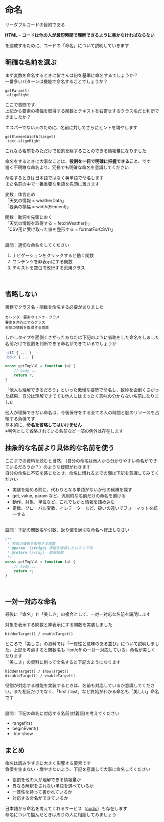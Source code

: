 # 命名
リーダブルコードの目的である

**HTML・コードは他の人が最短時間で理解できるように書かなければならない**

を達成するために、コードの「命名」について説明していきます


## 明確な名前を選ぶ
まず変数を命名するときに皆さんは何を基準に命名するでしょうか？<br>
一番多いパターンは機能で命名することでしょうか？

```
getParam(t)
.alignRight
```

ここで質問です<br>
上記から要素の横幅を取得する関数とテキストを右寄せするクラス名だと判断できましたか？

エスパーでない人のために、名前に対してさらにヒントを増やします

```
getElementWidth(target)
.text-alignRight
```

これなら名前をみただけで役割を察することのできる情報量になりました

命名をするときに大事なことは、**役割を一目で明確に把握できること**、です<br>
短く不明瞭な命名より、冗長でも明確な命名を意識してください

命名するときは日本語ではなく英単語で命名します<br>
また名前の中で一番重要な単語を先頭に置きます

変数：体言止め<br>
「天気の情報 = weatherData」<br>
「要素の横幅 = width(Element)」

関数：動詞を先頭におく<br>
「天気の情報を取得する = fetchWeather()」<br>
「CSV用に受け取った値を整形する = formatForCSV()」

<br>
設問：適切な命名をしてください

1. ナビゲーションをクリックすると動く関数
1. コンテンツを非表示にする関数
1. テキストを空白で改行する汎用クラス

<br>

## 省略しない
業務でクラス名・関数を命名する必要がありました

```
カレンダー要素のインナークラス
要素を角丸にするクラス
天気の情報を取得する関数
```

しかしタイプを面倒くさがったあなたは下記のように省略をした命名をしました<br>
名前だけで役割を判断できる命名ができているでしょうか

```CSS
.clI { ... }
.bd-r { ... }
```

```JavaScript
const getTmpVal = function (a) {
    // body...
    return r;
}
```

「他人も理解できるだろう」といった傲慢な姿勢で命名し、数秒を面倒くさがった結果、自分は理解できてても他人にはまったく意味の分からない名前になりました

他人が理解できない命名は、今後保守をする全ての人の時間と脳のリソースを占領する負債です<br>
基本的に、**命名を省略してはいけません**<br>
※判例として省略されている名前など一部の例外は存在します

## 抽象的な名前より具体的な名前を使う
ここまでの資料を読むと当然、（自分の命名は他人から分かりやすい命名ができているだろうか？）のような疑問がわきます<br>
自分の命名に不安を感じたとき、命名に慣れるまでの間は下記を意識してみてください

- 実装を始める前に、代わりとなる単語がないか他の候補を探す
- get, value, param など、汎用的な名前だけの命名を避ける
- 動作、対象、単位など、これでもかと情報を詰め込む
- 定数、グローバル変数、イレテーターなど、扱いの違いでフォーマットを統一する

<br>
設問：下記の関数名や引数、返り値を適切な命名へ修正しなさい

```JavaScript
/**
 * 天気の情報を取得する関数
 * @param  {strign} 情報を取得したいエリアID
 * @return {array}  取得結果
 */
const getTmpVal = function (a) {
    // body...
    return r;
}
```

<br>

## 一対一対応な命名
最後に「命名」と「美しさ」の複合として、一対一対応な名前を説明します

対象を表示する関数と非表示にする関数を実装しました

```
hiddenTarget() / enableTarget()
```

ところで「美しさ」の資料では「一貫性と意味のある並び」について説明しました。上記を考慮すると関数名も「on/off の一対一対応している」命名が美しくなります<br>
「美しさ」の資料に則って命名すると下記のようになります

```
hiddenTarget() / showTarget()
disableTarget() / enableTarget()
```

役割が対応する機能を実装するときは、名前も対応しているか意識してください。また相反だけでなく、「first / last」など終始がわかる命名も「美しい」命名です

<br>
設問：下記の命名に対応する名前(対義語)を考えてください

- rangefirst
- beginEvent()
- .btn-show

## まとめ
命名は読みやすさに大きく影響する要素です<br>
負債を生まない・増やさないよう、下記を意識して大事に命名してください

- 役割を他の人が理解できる情報量か
- 異なる解釈をされない単語を選べているか
- 一貫性を持って書かれているか
- 対応する命名ができているか

日本語から命名を考えてくれるサービス（[codic](https://codic.jp/)）も存在します<br>
命名について悩んだときは周りの人に相談してみましょう
